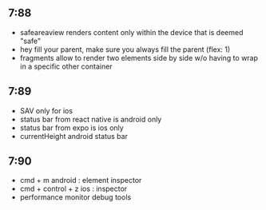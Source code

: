 ## 7:88

- safeareaview renders content only within the device that is deemed "safe"
- hey fill your parent, make sure you always fill the parent (flex: 1)
- fragments allow to render two elements side by side w/o having to wrap in a specific other container

## 7:89

- SAV only for ios
- status bar from react native is android only
- status bar from expo is ios only
- currentHeight android status bar

## 7:90

- cmd + m android : element inspector
- cmd + control + z ios : inspector
- performance monitor debug tools
